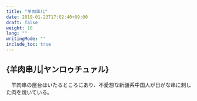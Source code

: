 ```yaml
---
title: "羊肉串儿"
date: 2019-01-23T17:02:40+09:00
draft: false
weight: 10
lang: ""
writingMode: ""
include_toc: true
---
```

## {羊肉串儿|ヤンロゥチュァル}

　羊肉串の屋台はいたるところにあり、不愛想な新疆系中国人が日がな串に刺した肉を焼いている。
